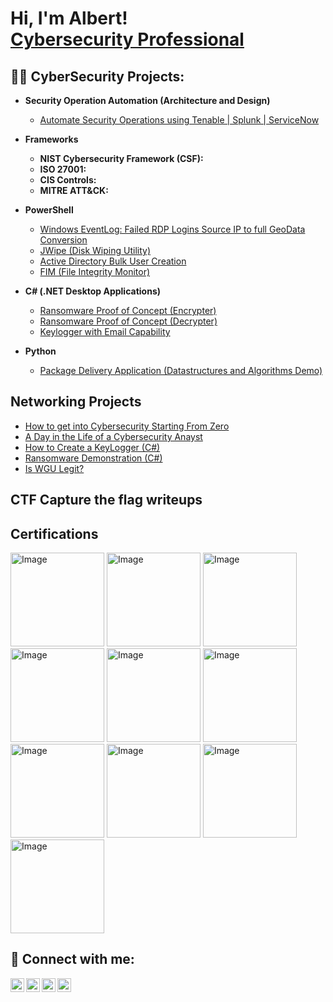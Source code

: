 <h1>Hi, I'm Albert! <br/><a href="https://www.linkedin.com/in/albert-nevarez-beltran/">Cybersecurity Professional</a></h1>

<h2>👨‍💻 CyberSecurity Projects:</h2>

- <b>Security Operation Automation (Architecture and Design)</b>
  - [Automate Security Operations using Tenable | Splunk | ServiceNow](https://github.com/AlbertNBeltran/Security-Operation-Architecture-and-Design-/blob/main/README.md)
- <b>Frameworks</b>
  - **NIST Cybersecurity Framework (CSF):** 
  - **ISO 27001:** 
  - **CIS Controls:** 
  - **MITRE ATT&CK:** 
 
- <b>PowerShell</b>
  - [Windows EventLog: Failed RDP Logins Source IP to full GeoData Conversion](https://github.com/joshmadakor1/Sentinel-Lab)
  - [JWipe (Disk Wiping Utility)](https://github.com/joshmadakor1/Jwipe.PowerShell)
  - [Active Directory Bulk User Creation](https://github.com/joshmadakor1/AD_PS)
  - [FIM (File Integrity Monitor)](https://github.com/joshmadakor1/PowerShell-Integrity-FIM)
- <b>C# (.NET Desktop Applications)</b>
  - [Ransomware Proof of Concept (Encrypter)](https://github.com/joshmadakor1/EncrypterPOC)
  - [Ransomware Proof of Concept (Decrypter)](https://github.com/joshmadakor1/DecrypterPOC)
  - [Keylogger with Email Capability](https://github.com/joshmadakor1/Key-Logger-With-Email)
- <b>Python</b>
  - [Package Delivery Application (Datastructures and Algorithms Demo)](https://github.com/joshmadakor1/Package-Delivery-Pathfinding-Algorithm)

<h2> Networking Projects</h2>

- [How to get into Cybersecurity Starting From Zero](https://www.youtube.com/watch?v=a83ASGn_V_s)
- [A Day in the Life of a Cybersecurity Anayst](https://www.youtube.com/watch?v=uHy3oM7NnoU)
- [How to Create a KeyLogger (C#)](https://www.youtube.com/watch?v=N-L9hklSlNk)
- [Ransomware Demonstration (C#)](https://www.youtube.com/watch?v=OfvdQeh79s0)
- [Is WGU Legit?](https://www.youtube.com/watch?v=E2MwRWxDBkA)

<h2>CTF Capture the flag writeups</h2> 

<h2> Certifications </h2>
<img width="150" height="150" alt="Image" src="https://github.com/user-attachments/assets/7831360d-2f5c-4704-b4ba-2b78712a4e6f" /> 
<img width="150" height="150" alt="Image" src="https://github.com/user-attachments/assets/8b127499-6f79-49e2-8c6d-4902ff51fdf6" />
<img width="150" height="150" alt="Image" src="https://github.com/user-attachments/assets/bc6d5a3d-9f01-401b-97fd-f6dd61fedf6e" />
<img width="150" height="150" alt="Image" src="https://github.com/user-attachments/assets/b1c6786f-4259-4ee3-9e2f-415694f2c312" />
<img width="150" height="150" alt="Image" src="https://github.com/user-attachments/assets/2fe6c760-ff12-4d50-ac87-e87afd028a30" />
<img width="150" height="150" alt="Image" src="https://github.com/user-attachments/assets/8bca1e85-3eae-4586-93c4-825540f15adf" />

<img width="150" height="150" alt="Image" src="https://github.com/user-attachments/assets/376aee0a-f42b-46fe-9a0f-546c13d84658" />
<img width="150" height="150" alt="Image" src="https://github.com/user-attachments/assets/e0d5da3f-fc09-4697-8255-f2c706e1e337" />
<img width="150" height="150" alt="Image" src="https://github.com/user-attachments/assets/cac95a01-e4ed-4f07-8206-fd49284de7d9" />
<img width="150" height="150" alt="Image" src="https://github.com/user-attachments/assets/b5abd9e6-c361-4f6c-96e9-e37ad3e9a36c" />



<h2> 🤳 Connect with me:</h2>

[<img align="left" alt="JoshMadakor | YouTube" width="22px" src="https://cdn.jsdelivr.net/npm/simple-icons@v3/icons/youtube.svg" />][youtube]
[<img align="left" alt="JoshMadakor | Twitter" width="22px" src="https://cdn.jsdelivr.net/npm/simple-icons@v3/icons/twitter.svg" />][twitter]
[<img align="left" alt="JoshMadakor | LinkedIn" width="22px" src="https://cdn.jsdelivr.net/npm/simple-icons@v3/icons/linkedin.svg" />][linkedin]
[<img align="left" alt="JoshMadakor | Instagram" width="22px" src="https://cdn.jsdelivr.net/npm/simple-icons@v3/icons/instagram.svg" />][instagram]

[twitter]: https://twitter.com/joshmadakor
[youtube]: https://www.youtube.com/c/joshmadakor
[instagram]: https://www.instagram.com/joshmadakor/
[linkedin]: https://linkedin.com/in/joshmadakor

<!--
**joshmadakor1/joshmadakor1** is a ✨ _special_ ✨ repository because its `README.md` (this file) appears on your GitHub profile.

Here are some ideas to get you started:

- 🔭 I’m currently working on ...
- 🌱 I’m currently learning ...
- 👯 I’m looking to collaborate on ...
- 🤔 I’m looking for help with ...
- 💬 Ask me about ...
- 📫 How to reach me: ...
- 😄 Pronouns: ...
- ⚡ Fun fact: ...
-->

